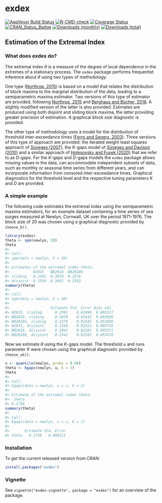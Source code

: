 
<!-- README.md is generated from README.Rmd. Please edit that file -->

# exdex

[![AppVeyor Build
Status](https://ci.appveyor.com/api/projects/status/github/paulnorthrop/exdex?branch=master&svg=true)](https://ci.appveyor.com/project/paulnorthrop/exdex)
[![R-CMD-check](https://github.com/paulnorthrop/exdex/actions/workflows/R-CMD-check.yaml/badge.svg)](https://github.com/paulnorthrop/exdex/actions/workflows/R-CMD-check.yaml)
[![Coverage
Status](https://codecov.io/github/paulnorthrop/exdex/coverage.svg?branch=master)](https://app.codecov.io/github/paulnorthrop/exdex?branch=master)
[![CRAN_Status_Badge](https://www.r-pkg.org/badges/version/exdex)](https://cran.r-project.org/package=exdex)
[![Downloads
(monthly)](https://cranlogs.r-pkg.org/badges/exdex?color=brightgreen)](https://cran.r-project.org/package=exdex)
[![Downloads
(total)](https://cranlogs.r-pkg.org/badges/grand-total/exdex?color=brightgreen)](https://cran.r-project.org/package=exdex)

## Estimation of the Extremal Index

### What does exdex do?

The extremal index $\theta$ is a measure of the degree of local
dependence in the extremes of a stationary process. The `exdex` package
performs frequentist inference about $\theta$ using two types of
methodology.

One type ([Northrop, 2015](https://doi.org/10.1007/s10687-015-0221-5))
is based on a model that relates the distribution of block maxima to the
marginal distribution of the data, leading to a semiparametric maxima
estimator. Two versions of this type of estimator are provided,
following [Northrop, 2015](https://doi.org/10.1007/s10687-015-0221-5)
and [Berghaus and Bücher, 2018](https://doi.org/10.1214/17-AOS1621). A
slightly modified version of the latter is also provided. Estimates are
produced using both disjoint and sliding block maxima, the latter
providing greater precision of estimation. A graphical block size
diagnostic is provided.

The other type of methodology uses a model for the distribution of
threshold inter-exceedance times ([Ferro and Segers,
2003](https://doi.org/10.1111/1467-9868.00401)). Three versions of this
type of approach are provided: the iterated weight least squares
approach of [Süveges (2007)](https://doi.org/10.1007/s10687-007-0034-2),
the $K$-gaps model of [Süveges and Davison
(2010)](https://doi.org/10.1214/09-AOAS292) and a similar approach of
[Holesovsky and Fusek
(2020)](https://doi.org/10.1007/s10687-020-00374-3) that we refer to as
D-gaps. For the $K$-gaps and $D$-gaps models the `exdex` package allows
missing values in the data, can accommodate independent subsets of data,
such as monthly or seasonal time series from different years, and can
incorporate information from censored inter-exceedance times. Graphical
diagnostics for the threshold level and the respective tuning parameters
$K$ and $D$ are provided.

### A simple example

The following code estimates the extremal index using the semiparametric
maxima estimators, for an example dataset containing a time series of
sea surges measured at Newlyn, Cornwall, UK over the period 1971-1976.
The block size of 20 was chosen using a graphical diagnostic provided by
`choose_b()`.

``` r
library(exdex)
theta <- spm(newlyn, 20)
theta
#> 
#> Call:
#> spm(data = newlyn, b = 20)
#> 
#> Estimates of the extremal index theta:
#>           N2015   BB2018  BB2018b
#> sliding   0.2392  0.3078  0.2578 
#> disjoint  0.2350  0.3042  0.2542
summary(theta)
#> 
#> Call:
#> spm(data = newlyn, b = 20)
#> 
#>                   Estimate Std. Error Bias adj.
#> N2015, sliding      0.2392    0.01990  0.003317
#> BB2018, sliding     0.3078    0.01642  0.003026
#> BB2018b, sliding    0.2578    0.01642  0.053030
#> N2015, disjoint     0.2350    0.02222  0.003726
#> BB2018, disjoint    0.3042    0.02101  0.003571
#> BB2018b, disjoint   0.2542    0.02101  0.053570
```

Now we estimate $\theta$ using the $K$-gaps model. The threshold $u$ and
runs parameter $K$ were chosen using the graphical diagnostic provided
by `choose_uk()`.

``` r
u <- quantile(newlyn, probs = 0.60)
theta <- kgaps(newlyn, u, k = 2)
theta
#> 
#> Call:
#> kgaps(data = newlyn, u = u, k = 2)
#> 
#> Estimate of the extremal index theta:
#>  theta  
#> 0.1758
summary(theta)
#> 
#> Call:
#> kgaps(data = newlyn, u = u, k = 2)
#> 
#>       Estimate Std. Error
#> theta   0.1758   0.009211
```

### Installation

To get the current released version from CRAN:

``` r
install.packages("exdex")
```

### Vignette

See `vignette("exdex-vignette", package = "exdex")` for an overview of
the package.
